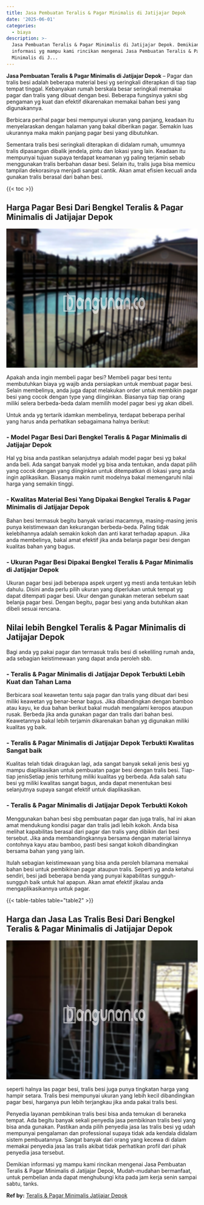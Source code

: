 ```yaml
---
title: Jasa Pembuatan Teralis & Pagar Minimalis di Jatijajar Depok
date: '2025-06-01'
categories:
  - biaya
description: >-
  Jasa Pembuatan Teralis & Pagar Minimalis di Jatijajar Depok. Demikian
  informasi yg mampu kami rincikan mengenai Jasa Pembuatan Teralis & Pagar
  Minimalis di J...
---
```


**Jasa Pembuatan Teralis & Pagar Minimalis di Jatijajar Depok** – Pagar dan tralis besi adalah beberapa material besi yg seringkali diterapkan di tiap tiap tempat tinggal. Kebanyakan rumah berskala besar seringkali memakai pagar dan tralis yang dibuat dengan besi. Beberapa fungsinya yakni sbg pengaman yg kuat dan efektif dikarenakan memakai bahan besi yang digunakannya.

Berbicara perihal pagar besi mempunyai ukuran yang panjang, keadaan itu menyelaraskan dengan halaman yang bakal diberikan pagar. Semakin luas ukurannya maka makin panjang pagar besi yang dibutuhkan.

Sementara tralis besi seringkali diterapkan di didalam rumah, umumnya tralis dipasangan dibalik jendela, pintu dan lokasi yang lain. Keadaan itu mempunyai tujuan supaya terdapat keamanan yg paling terjamin sebab menggunakan tralis berbahan dasar besi. Selain itu, tralis juga bisa memicu tampilan dekorasinya menjadi sangat cantik. Akan amat efisien kecuali anda gunakan tralis berasal dari bahan besi.

{{< toc >}}

## Harga Pagar Besi Dari Bengkel Teralis & Pagar Minimalis di Jatijajar Depok

![Jasa Pembuatan Teralis & Pagar Minimalis di Jatijajar Depok](/images/pagar-minimalis-murah-18.png)

Apakah anda ingin membeli pagar besi? Membeli pagar besi tentu membutuhkan biaya yg wajib anda persiapkan untuk membuat pagar besi. Selain membelinya, anda juga dapat melakukan order untuk membikin pagar besi yang cocok dengan type yang diinginkan. Biasanya tiap tiap orang miliki selera berbeda-beda dalam memilih model pagar besi yg akan dibeli.

Untuk anda yg tertarik idamkan membelinya, terdapat beberapa perihal yang harus anda perhatikan sebagaimana halnya berikut:
### \- Model Pagar Besi Dari Bengkel Teralis & Pagar Minimalis di Jatijajar Depok

Hal yg bisa anda pastikan selanjutnya adalah model pagar besi yg bakal anda beli. Ada sangat banyak model yg bisa anda tentukan, anda dapat pilih yang cocok dengan yang diinginkan untuk ditempatkan di lokasi yang anda ingin aplikasikan. Biasanya makin rumit modelnya bakal memengaruhi nilai harga yang semakin tinggi.

### \- Kwalitas Material Besi Yang Dipakai Bengkel Teralis & Pagar Minimalis di Jatijajar Depok

Bahan besi termasuk begitu banyak variasi macamnya, masing-masing jenis punya keistimewaan dan kekurangan berbeda-beda. Paling tidak kelebihannya adalah semakin kokoh dan anti karat terhadap apapun. Jika anda membelinya, bakal amat efektif jika anda belanja pagar besi dengan kualitas bahan yang bagus.

### \- Ukuran Pagar Besi Dipakai Bengkel Teralis & Pagar Minimalis di Jatijajar Depok

Ukuran pagar besi jadi beberapa aspek urgent yg mesti anda tentukan lebih dahulu. Disini anda perlu pilih ukuran yang diperlukan untuk tempat yg dapat ditempati pagar besi. Ukur dengan gunakan meteran sebelum saat belanja pagar besi. Dengan begitu, pagar besi yang anda butuhkan akan dibeli sesuai rencana.

## Nilai lebih Bengkel Teralis & Pagar Minimalis di Jatijajar Depok

Bagi anda yg pakai pagar dan termasuk tralis besi di sekeliling rumah anda, ada sebagian keistimewaan yang dapat anda peroleh sbb.

### \- Teralis & Pagar Minimalis di Jatijajar Depok Terbukti Lebih Kuat dan Tahan Lama

Berbicara soal keawetan tentu saja pagar dan tralis yang dibuat dari besi miliki keawetan yg benar-benar bagus. Jika dibandingkan dengan bamboo atau kayu, ke dua bahan berikut bakal mudah mengalami keropos ataupun rusak. Berbeda jika anda gunakan pagar dan tralis dari bahan besi. Keawetannya bakal lebih terjamin dikarenakan bahan yg digunakan miliki kualitas yg baik.

### \- Teralis & Pagar Minimalis di Jatijajar Depok Terbukti Kwalitas Sangat baik

Kualitas telah tidak diragukan lagi, ada sangat banyak sekali jenis besi yg mampu diaplikasikan untuk pembuatan pagar besi dengan tralis besi. Tiap-tiap jenisSetiap jenis terhitung miliki kualitas yg berbeda. Ada salah satu besi yg miliki kwalitas sangat bagus, anda dapat menentukan besi selanjutnya supaya sangat efektif untuk diaplikasikan.

### \- Teralis & Pagar Minimalis di Jatijajar Depok Terbukti Kokoh

Menggunakan bahan besi sbg pembuatan pagar dan juga tralis, hal ini akan amat mendukung kondisi pagar dan tralis jadi lebih kokoh. Anda bisa melihat kapabilitas berasal dari pagar dan tralis yang dibikin dari besi tersebut. Jika anda membandingkannya bersama dengan material lainnya contohnya kayu atau bamboo, pasti besi sangat kokoh dibandingkan bersama bahan yang yang lain.

Itulah sebagian keistimewaan yang bisa anda peroleh bilamana memakai bahan besi untuk pembikinan pagar ataupun tralis. Seperti yg anda ketahui sendiri, besi jadi beberapa benda yang punyai kapabilitas sungguh-sungguh baik untuk hal apapun. Akan amat efektif jikalau anda mengaplikasikannya untuk pagar.

{{< table-tables table="table2" >}}

## Harga dan Jasa Las Tralis Besi Dari Bengkel Teralis & Pagar Minimalis di Jatijajar Depok

![Jasa Pembuatan Teralis & Pagar Minimalis di Jatijajar Depok](/images/teralis-minimalis-murah-33.png)

seperti halnya las pagar besi, tralis besi juga punya tingkatan harga yang hampir setara. Tralis besi mempunyai ukuran yang lebih kecil dibandingkan pagar besi, harganya pun lebih terjangkau jika anda pakai tralis besi.

Penyedia layanan pembikinan tralis besi bisa anda temukan di beraneka tempat. Ada begitu banyak sekali penyedia jasa pembikinan tralis besi yang bisa anda gunakan. Pastikan anda pilih penyedia jasa las tralis besi yg udah mempunyai pengalaman dan professional supaya tidak ada kendala didalam sistem pembuatannya. Sangat banyak dari orang yang kecewa di dalam memakai penyedia jasa las tralis akibat tidak perhatikan profil dari pihak penyedia jasa tersebut.

Demikian informasi yg mampu kami rincikan mengenai Jasa Pembuatan Teralis & Pagar Minimalis di Jatijajar Depok, Mudah-mudahan bermanfaat, untuk pembelian anda dapat menghubungi kita pada jam kerja senin sampai sabtu, tanks.

**Ref by:** [Teralis & Pagar Minimalis Jatijajar Depok](https://id.wikipedia.org/wiki/Teralis)
